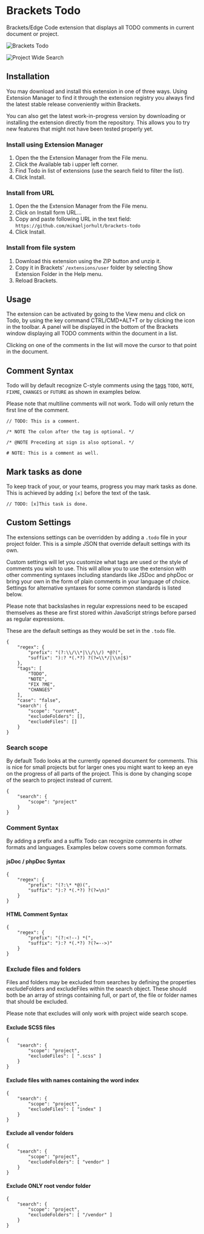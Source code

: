 # Brackets Todo

Brackets/Edge Code extension that displays all TODO comments in current document or project.

![Brackets Todo](https://raw.github.com/mikaeljorhult/brackets-todo/gh-pages/screenshot-current.png)

![Project Wide Search](https://raw.github.com/mikaeljorhult/brackets-todo/gh-pages/screenshot-project.png)

## Installation
You may download and install this extension in one of three ways. Using Extension Manager to find it through 
the extension registry you always find the latest stable release conveniently within Brackets.

You can also get the latest work-in-progress version by downloading or installing the extension directly 
from the repository. This allows you to try new features that might not have been tested properly yet.

### Install using Extension Manager

1. Open the the Extension Manager from the File menu.
2. Click the Available tab i upper left corner.
3. Find Todo in list of extensions (use the search field to filter the list).
4. Click Install.

### Install from URL

1. Open the the Extension Manager from the File menu.
2. Click on Install form URL...
3. Copy and paste following URL in the text field: `https://github.com/mikaeljorhult/brackets-todo`
4. Click Install.

### Install from file system

1. Download this extension using the ZIP button and unzip it.
2. Copy it in Brackets' `/extensions/user` folder by selecting Show Extension Folder in the Help menu. 
3. Reload Brackets.


## Usage

The extension can be activated by going to the View menu and click on Todo, by using the key command 
CTRL/CMD+ALT+T or by clicking the icon in the toolbar. A panel will be displayed in the bottom of the 
Brackets window displaying all TODO comments within the document in a list.

Clicking on one of the comments in the list will move the cursor to that point in the document.


## Comment Syntax

Todo will by default recognize C-style comments using the [tags](http://en.wikipedia.org/wiki/Comment_%28computer_programming%29#Tags)
`TODO`, `NOTE`, `FIXME`, `CHANGES` or `FUTURE` as shown in examples below.

Please note that multiline comments will not work. Todo will only return the first line of the comment.

`// TODO: This is a comment.`

`/* NOTE The colon after the tag is optional. */`

`/* @NOTE Preceding at sign is also optional. */`

`# NOTE: This is a comment as well.`


## Mark tasks as done

To keep track of your, or your teams, progress you may mark tasks as done. This is achieved by adding `[x]` 
before the text of the task.

`// TODO: [x]This task is done.`


## Custom Settings
The extensions settings can be overridden by adding a `.todo` file in your project folder. This is a simple 
JSON that override default settings with its own.

Custom settings will let you customize what tags are used or the style of comments you wish to use. This will 
allow you to use the extension with other commenting syntaxes including standards like JSDoc and phpDoc or 
bring your own in the form of plain comments in your language of choice. Settings for alternative syntaxes for 
some common standards is listed below.

Please note that backslashes in regular expressions need to be escaped themselves as these are first stored 
within JavaScript strings before parsed as regular expressions.

These are the default settings as they would be set in the `.todo` file.

	{
		"regex": {
			"prefix": "(?:\\/\\*|\\/\\/) *@?(",
			"suffix": "):? *(.*?) ?(?=\\*/|\\n|$)"
		},
		"tags": [
			"TODO",
			"NOTE",
			"FIX ?ME",
			"CHANGES"
		],
		"case": "false",
		"search": {
			"scope": "current",
			"excludeFolders": [],
			"excludeFiles": []
		}
	}


### Search scope
By default Todo looks at the currently opened document for comments. This is nice for small projects but 
for larger ones you might want to keep an eye on the progress of all parts of the project. This is done 
by changing scope of the search to project instead of current.

```
{
    "search": {
        "scope": "project"
    }
}
```


### Comment Syntax
By adding a prefix and a suffix Todo can recognize comments in other formats and languages. Examples below 
covers some common formats.

#### jsDoc / phpDoc Syntax

	{
		"regex": {
			"prefix": "(?:\* *@)(",
			"suffix": "):? *(.*?) ?(?=\n)"
		}
	}

#### HTML Comment Syntax

	{
		"regex": {
			"prefix": "(?:<!--) *(",
			"suffix": "):? *(.*?) ?(?=-->)"
		}
	}


### Exclude files and folders

Files and folders may be excluded from searches by defining the properties excludeFolders and excludeFiles 
within the search object. These should both be an array of strings containing full, or part of, the file or 
folder names that should be excluded.

Please note that excludes will only work with project wide search scope.

#### Exclude SCSS files

	{
		"search": {
			"scope": "project",
			"excludeFiles": [ ".scss" ]
		}
	}

#### Exclude files with names containing the word index

	{
		"search": {
			"scope": "project",
			"excludeFiles": [ "index" ]
		}
	}

#### Exclude all vendor folders

	{
		"search": {
			"scope": "project",
			"excludeFolders": [ "vendor" ]
		}
	}

#### Exclude ONLY root vendor folder

	{
		"search": {
			"scope": "project",
			"excludeFolders": [ "/vendor" ]
		}
	}
